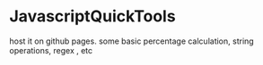 # JavascriptQuickTools
host it on github pages. some basic percentage calculation, string operations, regex , etc
